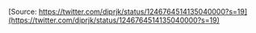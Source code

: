 [Source: https://twitter.com/diprjk/status/1246764514135040000?s=19](https://twitter.com/diprjk/status/1246764514135040000?s=19)